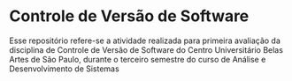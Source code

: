 # Controle de Versão de Software
Esse repositório refere-se a atividade realizada para primeira avaliação da disciplina de Controle de Versão de Software do Centro Universitário Belas Artes de São Paulo, durante o terceiro semestre do curso de Análise e Desenvolvimento de Sistemas
